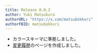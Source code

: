 ```yaml
---
title: Release 0.0.2
author: Yuki Matsukura
authorURL: "https://x.com/matsubokkuri"
authorFBID: matsubokkuri
---
```


- カラースキーマに準拠しました。
- [変更履歴](/blog)のページを作成しました。

